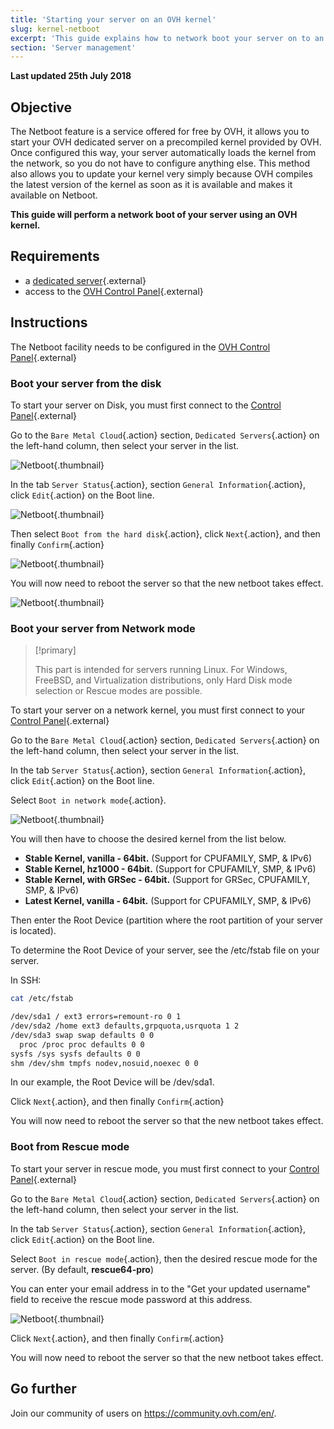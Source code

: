 ```yaml
---
title: 'Starting your server on an OVH kernel'
slug: kernel-netboot
excerpt: 'This guide explains how to network boot your server on to an OVH kernel.'
section: 'Server management'
---
```


**Last updated 25th July 2018**

## Objective

The Netboot feature is a service offered for free by OVH, it allows you to start your OVH dedicated server on a precompiled kernel provided by OVH. Once configured this way, your server automatically loads the kernel from the network, so you do not have to configure anything else. This method also allows you to update your kernel very simply because OVH compiles the latest version of the kernel as soon as it is available and makes it available on Netboot.

**This guide will perform a network boot of your server using an OVH kernel.**

## Requirements

- a [dedicated server](https://www.ovhcloud.com/en-gb/bare-metal/){.external}
- access to the [OVH Control Panel](https://www.ovh.com/auth/?action=gotomanager){.external}

## Instructions

The Netboot facility needs to be configured in the [OVH Control Panel](https://www.ovh.com/auth/?action=gotomanager){.external}

### Boot your server from the disk

To start your server on Disk, you must first connect to the [Control Panel](https://www.ovh.com/auth/?action=gotomanager){.external}

Go to the `Bare Metal Cloud`{.action} section, `Dedicated Servers`{.action} on the left-hand column, then select your server in the list.

![Netboot](images/netboot-01.png){.thumbnail}

In the tab `Server Status`{.action}, section `General Information`{.action}, click `Edit`{.action} on the Boot line.

![Netboot](images/netboot-02.png){.thumbnail}

Then select `Boot from the hard disk`{.action}, click `Next`{.action}, and then finally `Confirm`{.action}

![Netboot](images/netboot-03.png){.thumbnail}

You will now need to reboot the server so that the new netboot takes effect.

![Netboot](images/netboot-04.png){.thumbnail}

### Boot your server from Network mode


> [!primary]
>
> This part is intended for servers running Linux. For Windows, FreeBSD, and Virtualization distributions, only Hard Disk mode selection or Rescue modes are possible.
> 

To start your server on a network kernel, you must first connect to your [Control Panel](https://www.ovh.com/auth/?action=gotomanager){.external}

Go to the `Bare Metal Cloud`{.action} section, `Dedicated Servers`{.action} on the left-hand column, then select your server in the list.

In the tab `Server Status`{.action}, section `General Information`{.action}, click `Edit`{.action} on the Boot line.

Select `Boot in network mode`{.action}.

![Netboot](images/netboot-05.png){.thumbnail}

You will then have to choose the desired kernel from the list below.

- **Stable Kernel, vanilla - 64bit.** (Support for CPUFAMILY, SMP, & IPv6)
- **Stable Kernel, hz1000 - 64bit.** (Support for CPUFAMILY, SMP, & IPv6)
- **Stable Kernel, with GRSec - 64bit.** (Support for GRSec, CPUFAMILY, SMP, & IPv6)
- **Latest Kernel, vanilla - 64bit.** (Support for CPUFAMILY, SMP, & IPv6)

Then enter the Root Device (partition where the root partition of your server is located).

To determine the Root Device of your server, see the /etc/fstab file on your server.

In SSH:

```sh
cat /etc/fstab

/dev/sda1 / ext3 errors=remount-ro 0 1
/dev/sda2 /home ext3 defaults,grpquota,usrquota 1 2
/dev/sda3 swap swap defaults 0 0
  proc /proc proc defaults 0 0
sysfs /sys sysfs defaults 0 0
shm /dev/shm tmpfs nodev,nosuid,noexec 0 0
```

In our example, the Root Device will be /dev/sda1.

Click `Next`{.action}, and then finally `Confirm`{.action}

You will now need to reboot the server so that the new netboot takes effect.


### Boot from Rescue mode
To start your server in rescue mode, you must first connect to your [Control Panel](https://www.ovh.com/auth/?action=gotomanager){.external}

Go to the `Bare Metal Cloud`{.action} section, `Dedicated Servers`{.action} on the left-hand column, then select your server in the list.

In the tab `Server Status`{.action}, section `General Information`{.action}, click `Edit`{.action} on the Boot line.

Select `Boot in rescue mode`{.action}, then the desired rescue mode for the server. (By default, **rescue64-pro**)

You can enter your email address in to the "Get your updated username" field to receive the rescue mode password at this address.

![Netboot](images/netboot-06.png){.thumbnail}

Click `Next`{.action}, and then finally `Confirm`{.action}

You will now need to reboot the server so that the new netboot takes effect.

## Go further

Join our community of users on <https://community.ovh.com/en/>.
